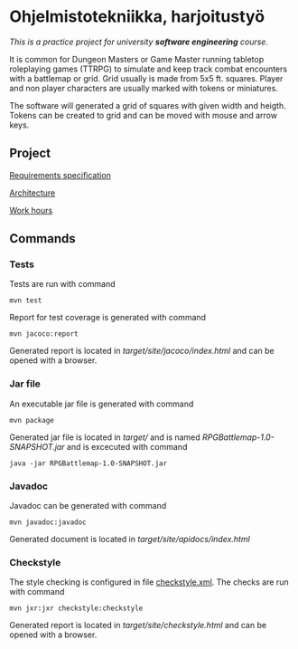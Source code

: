 # Ohjelmistotekniikka, harjoitustyö
_This is a practice project for university **software engineering** course._

It is common for Dungeon Masters or Game Master running tabletop roleplaying games (TTRPG) to simulate and keep track combat encounters with a battlemap or grid. Grid usually is made from 5x5 ft. squares. Player and non player characters are usually marked with tokens or miniatures.  

The software will generated a grid of squares with given width and heigth. Tokens can be created to grid and can be moved with mouse and arrow keys. 


## Project
[Requirements specification](https://github.com/annareej/rpg-battlemap/blob/master/documentation/requirements.md)

[Architecture](https://github.com/annareej/rpg-battlemap/blob/master/documentation/Architecture.md)

[Work hours](https://github.com/annareej/rpg-battlemap/blob/master/documentation/workhours.md)

## Commands
### Tests
Tests are run with command
```
mvn test
```
Report for test coverage is generated with command 

```
mvn jacoco:report
```
Generated report is located in _target/site/jacoco/index.html_ and can be opened with a browser.

### Jar file
An executable jar file is generated with command
```
mvn package
```
Generated jar file is located in _target/_ and is named _RPGBattlemap-1.0-SNAPSHOT.jar_ and is excecuted with command

```
java -jar RPGBattlemap-1.0-SNAPSHOT.jar
```

### Javadoc
Javadoc can be generated with command
```
mvn javadoc:javadoc
```
Generated document is located in _target/site/apidocs/index.html_

### Checkstyle
The style checking is configured in file [checkstyle.xml](https://github.com/annareej/rpg-battlemap/blob/master/RPGBattlemap/pom.xml). The checks are run with command
```
mvn jxr:jxr checkstyle:checkstyle
```
Generated report is located in _target/site/checkstyle.html_ and can be opened with a browser.
